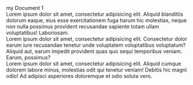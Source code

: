 <!DOCTYPE html>
<html>
<head>
	<meta charset="UTF-8"
	<title>my Document 1</title>
	<link rel="stylesheet" href="styles/main.css">
	<meta name="viewport" content="
	width=device-width, initial-scale=1.0" >
</head>
<body>
<div class="wrapper">
	<div class="green"> Lorem ipsum dolor sit amet, consectetur adipisicing elit. Aliquid blanditiis dolorum eaque, eius esse exercitationem fuga harum hic molestias, neque non nulla possimus provident recusandae sapiente totam ullam voluptatibus! Laboriosam.</div>
	<div class="blue"> Lorem ipsum dolor sit amet, consectetur adipisicing elit. Consectetur dolor earum iure recusandae tenetur unde voluptatem voluptatibus voluptatum? Aliquid aut, earum impedit provident quas quo sequi temporibus veniam. Earum, possimus?</div>
	<div class="red"> Lorem ipsum dolor sit amet, consectetur adipisicing elit. Aliquid cumque dolorem labore minus, molestias odit qui tenetur veniam! Debitis hic magni odio! Ad adipisci asperiores doloremque et odio soluta vero.</div>
</div>
</body>
</html>
